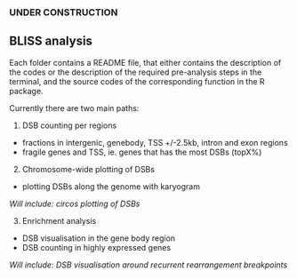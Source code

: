 ### UNDER CONSTRUCTION

## BLISS analysis

Each folder contains a README file, that either contains the description of the codes or the description of the required pre-analysis steps in the terminal, and the source codes of the corresponding function in the R package.

Currently there are two main paths:
1. DSB counting per regions
  - fractions in intergenic, genebody, TSS +/-2.5kb, intron and exon regions
  - fragile genes and TSS, ie. genes that has the most DSBs (topX%)
  
2. Chromosome-wide plotting of DSBs
  - plotting DSBs along the genome with karyogram
  
  _Will include: circos plotting of DSBs_
  
3. Enrichment analysis
  - DSB visualisation in the gene body region
  - DSB counting in highly expressed genes
  
  _Will include: DSB visualisation around recurrent rearrangement breakpoints_
